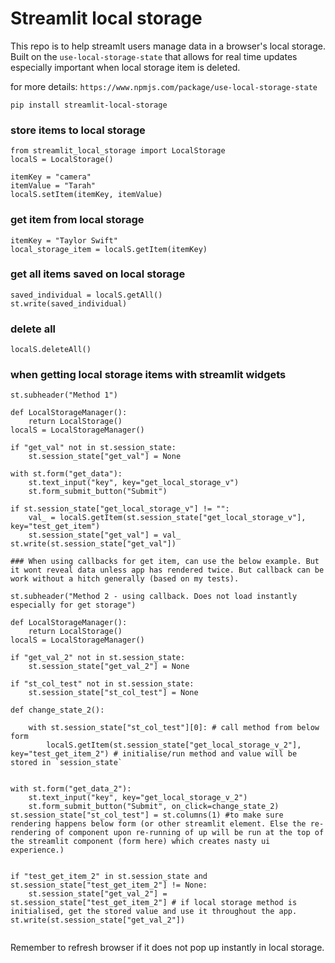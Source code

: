 # Streamlit local storage

This repo is to help streamlt users manage data in a browser's local storage.
Built on the `use-local-storage-state` that allows for real time updates especially important when local storage item is deleted.

for more details:
`https://www.npmjs.com/package/use-local-storage-state`


```
pip install streamlit-local-storage
```


### store items to local storage

```
from streamlit_local_storage import LocalStorage
localS = LocalStorage()

itemKey = "camera"
itemValue = "Tarah"
localS.setItem(itemKey, itemValue)
```

### get item from local storage

```
itemKey = "Taylor Swift"
local_storage_item = localS.getItem(itemKey)

```

### get all items saved on local storage

```
saved_individual = localS.getAll()
st.write(saved_individual)

```

### delete all
```
localS.deleteAll()

```

### when getting local storage items with streamlit widgets
```
st.subheader("Method 1")

def LocalStorageManager():
    return LocalStorage()
localS = LocalStorageManager()

if "get_val" not in st.session_state:
    st.session_state["get_val"] = None

with st.form("get_data"):
    st.text_input("key", key="get_local_storage_v")
    st.form_submit_button("Submit") 

if st.session_state["get_local_storage_v"] != "":
    val_ = localS.getItem(st.session_state["get_local_storage_v"], key="test_get_item")
    st.session_state["get_val"] = val_
st.write(st.session_state["get_val"])

### When using callbacks for get item, can use the below example. But it wont reveal data unless app has rendered twice. But callback can be work without a hitch generally (based on my tests).

st.subheader("Method 2 - using callback. Does not load instantly especially for get storage")

def LocalStorageManager():
    return LocalStorage()
localS = LocalStorageManager()

if "get_val_2" not in st.session_state:
    st.session_state["get_val_2"] = None

if "st_col_test" not in st.session_state:
    st.session_state["st_col_test"] = None 

def change_state_2():

    with st.session_state["st_col_test"][0]: # call method from below form
        localS.getItem(st.session_state["get_local_storage_v_2"], key="test_get_item_2") # initialise/run method and value will be stored in `session_state`
    

with st.form("get_data_2"):
    st.text_input("key", key="get_local_storage_v_2")
    st.form_submit_button("Submit", on_click=change_state_2)
st.session_state["st_col_test"] = st.columns(1) #to make sure rendering happens below form (or other streamlit element. Else the re-rendering of component upon re-running of up will be run at the top of the streamlit component (form here) which creates nasty ui experience.)


if "test_get_item_2" in st.session_state and st.session_state["test_get_item_2"] != None:
    st.session_state["get_val_2"] = st.session_state["test_get_item_2"] # if local storage method is initialised, get the stored value and use it throughout the app.
st.write(st.session_state["get_val_2"])


```


Remember to refresh browser if it does not pop up instantly in local storage. 

